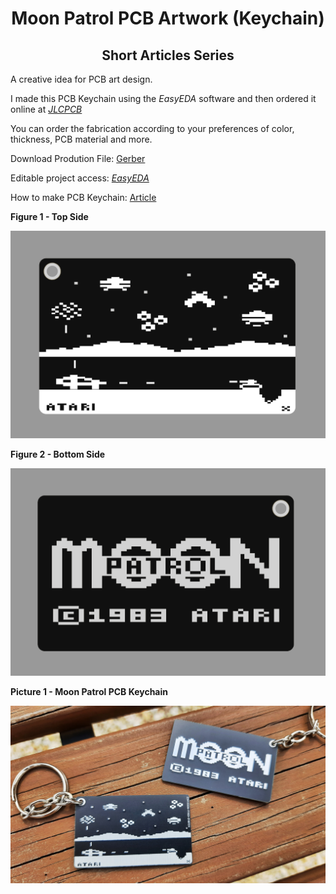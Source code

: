 <h1 align="center"> Moon Patrol PCB Artwork (Keychain) </h1>

<h2 align="center"> Short Articles Series </h2>

A creative idea for PCB art design.

I made this PCB Keychain using the *EasyEDA* software and then ordered it online at [*JLCPCB*](https://jlcpcb.com/IRG)

You can order the fabrication according to your preferences of color, thickness, PCB material and more.

Download Prodution File: [Gerber](https://github.com/rkfael/PCB-Artwork-Moon-Patrol/blob/main/Gerber_Moon%20Patrol.zip)

Editable project access: [*EasyEDA*](https://easyeda.com/editor#id=|fd3d5b491e8a4d839adc30b79ad78e41)

How to make PCB Keychain: [Article](https://github.com/rkfael/PCB-Keychain)

**Figure 1 - Top Side**

![showcase](https://github.com/rkfael/PCB-Artwork-Moon-Patrol/blob/main/rootimages/Figura%201%20-%20Top%20Side.png)

**Figure 2 - Bottom Side**

![showcase](https://github.com/rkfael/PCB-Artwork-Moon-Patrol/blob/main/rootimages/Figura%202%20-%20Bottom%20Side.png)

**Picture 1 - Moon Patrol PCB Keychain**

![showcase](https://github.com/rkfael/PCB-Artwork-Moon-Patrol/blob/main/rootimages/Picture%201.jpg)

